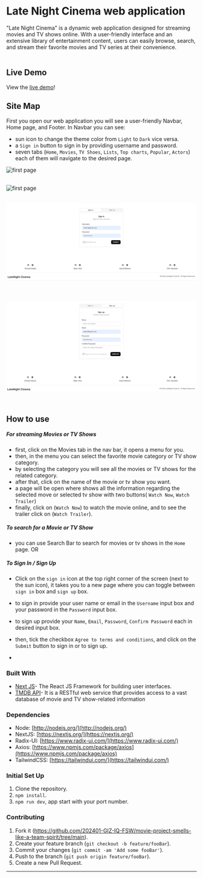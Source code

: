 # Late Night Cinema web application

"Late Night Cinema" is a dynamic web application designed for streaming movies and TV shows online. With a user-friendly interface and an extensive library of entertainment content, users can easily browse, search, and stream their favorite movies and TV series at their convenience. <br><br>

## Live Demo

View the [live demo](https://movie-project-smells-like-a-team-spirit.vercel.app/)!

## Site Map

First you open our web application you will see a user-friendly Navbar, Home page, and Footer.
In Navbar you can see:

- sun icon to change the theme color from `Light` to `Dark` vice versa.
- a `Sign in` button to sign in by providing username and password.
- seven tabs (`Home`, `Movies`, `TV Shoes`, `Lists`, `Top charts`, `Popular`, `Actors`) each of them will navigate to the desired page.

![first page](<./light theme home page.png>) <br><br>

![first page](<./dark theme home page.png>) <br><br>

![first page](<./sign in.png>) <br><br>

![first page](<./sign up.png>) <br><br>
---
## How to use

##### For streaming Movies or TV Shows

- first, click on the Movies tab in the nav bar, it opens a menu for you.
- then, in the menu you can select the favorite movie category or TV show category.
- by selecting the category you will see all the movies or TV shows for the related category.
- after that, click on the name of the movie or tv show you want.
- a page will be open where shows all the information regarding the selected move or selected tv show with two buttons( `Watch Now`, `Watch Trailer`)
- finally, click on (`Watch Now`) to watch the movie online, and to see the trailer click on (`Watch Trailer`).

##### To search for a Movie or TV Show

- you can use Search Bar to search for movies or tv shows in the `Home` page.
  OR

##### To Sign In  / Sign Up

- Click on the `sign in` icon at the top right corner of the screen (next to the sun icon), it takes you to a new page where you can toggle between `sign in` box and `sign up` box.

- to sign in provide your user name or email in the `Username` input box and your password in the `Password` input box.
- to sign up provide your `Name`, `Email`, `Password`, `Confirm Password` each in desired input box.
- then, tick the checkbox `Agree to terms and conditions`, and click on the `Submit` button to sign in or to sign up.
- 

### Built With

- [Next JS](https://nextjs.org/)- The React JS Framework for building user interfaces.
- [TMDB API](https://www.themoviedb.org/)- It is a RESTful web service that provides access to a vast database of movie and TV show-related information

### Dependencies

- Node: [http://nodejs.org/](http://nodejs.org/)
- NextJS: [https://nextjs.org/](https://nextjs.org/)
- Radix-UI: [https://www.radix-ui.com/](https://www.radix-ui.com/)
- Axios: [https://www.npmjs.com/package/axios](https://www.npmjs.com/package/axios)
- TailwindCSS: [https://tailwindui.com/](https://tailwindui.com/)

### Initial Set Up

1. Clone the repository.
2. `npm install`.
3. `npm run dev`, app start with your port number.

### Contributing

1. Fork it (https://github.com/202401-GIZ-IQ-FSW/movie-project-smells-like-a-team-spirit/tree/main).
2. Create your feature branch (`git checkout -b feature/fooBar`).
3. Commit your changes (`git commit -am 'Add some fooBar'`).
4. Push to the branch (`git push origin feature/fooBar`).
5. Create a new Pull Request.

---

